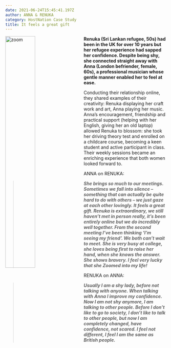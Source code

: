 ```yaml
---
date: 2021-06-24T15:45:41.197Z
author: ANNA & RENUKA
category: HostNation Case Study
title: It feels a great gift
---
```

<img src="/assets/anna-and-renuka.png" alt="zoom" style="width:43%;padding-right:25px;" ALIGN="left" />**Renuka (Sri Lankan refugee, 50s) had been in the UK for over 10 years but her refugee experience had sapped her confidence. Despite being shy, she connected straight away with Anna (London befriender, female, 60s), a professional musician whose gentle manner enabled her to feel at ease.** 

Conducting their relationship online, they shared examples of their creativity: Renuka displaying her craft work and art, Anna playing her music. Anna’s encouragement, friendship and practical support (helping with her English, giving her an old laptop) allowed Renuka to blossom: she took her driving theory test and enrolled on a childcare course, becoming a keen student and active participant in class. Their weekly sessions became an enriching experience that both women looked forward to. 

ANNA on RENUKA: 

> ***She brings so much to our meetings. Sometimes we fall into silence – something that can actually be quite hard to do with others – we just gaze at each other lovingly. It feels a great gift. Renuka is extraordinary, we still haven’t met in person really, it’s been entirely online but we do incredibly well together. From the second meeting I’ve been thinking ‘I’m seeing my friend’. We both can’t wait to meet. She is very busy at college, she loves being first to raise her hand, when she knows the answer. She shows bravery. I feel very lucky that she Zoomed into my life!***

RENUKA on ANNA: 

> ***Usually I am a shy lady, before not talking with anyone. When talking with Anna I improve my confidence. Now I am not shy anymore, I am talking to other people. Before I don’t like to go to society, I don’t like to talk to other people, but now I am completely changed, have confidence, not scared. I feel not different, I feel I am the same as British people.***